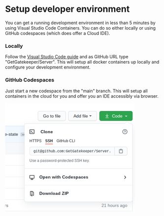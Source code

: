 # Setup developer environment

You can get a running development environment in less than 5 minutes by using Visual Studio Code Containers. You can do so either locally or using GitHub codespaces \(which does offer a Cloud IDE\).

### Locally

Follow the [Visual Studio Code guide](https://code.visualstudio.com/docs/remote/containers#_quick-start-open-a-git-repository-or-github-pr-in-an-isolated-container-volume%20) and as GitHub URL type "GetGatekeeper/Server". This will setup all docker containers up locally and configure your development environment.

### GitHub Codespaces

Just start a new codespace from the "main" branch. This will setup all containers in the cloud for you and offer you an IDE accessibly via browser.

![](../../.gitbook/assets/image%20%281%29.png)

